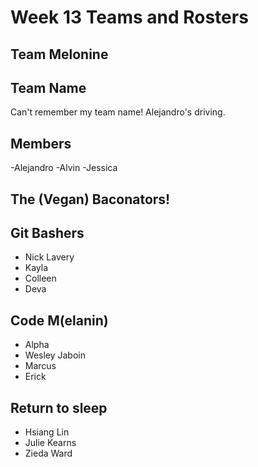 # Week 13 Teams and Rosters

## Team Melonine 

## Team Name
Can't remember my team name! Alejandro's driving.

## Members
-Alejandro
-Alvin
-Jessica

## The (Vegan) Baconators!


## Git Bashers

- Nick Lavery
- Kayla
- Colleen
- Deva

## Code M(elanin)

- Alpha
- Wesley Jaboin 
- Marcus
- Erick
 
## Return to sleep

- Hsiang Lin
- Julie Kearns
- Zieda Ward
